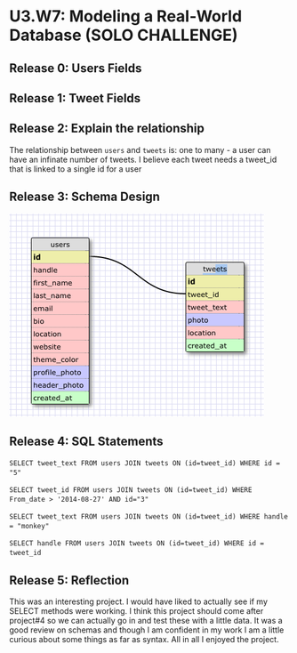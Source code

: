 # U3.W7: Modeling a Real-World Database (SOLO CHALLENGE)

## Release 0: Users Fields
<!-- id
handle
first_name
last_name
email
bio
location
website
theme_color
created_at
profile_photo
header_photo
email
 -->

## Release 1: Tweet Fields
<!-- id
tweet_id
tweet_text (max char 140)
photo
location
created_at
user_id
 -->

## Release 2: Explain the relationship
The relationship between `users` and `tweets` is: 
one to many - a user can have an infinate number of tweets.
I believe each tweet needs a tweet_id that is linked to a single id for a user

## Release 3: Schema Design
![Alt text](../imgs/user_to_tweet.png "User to tweet schemas")

## Release 4: SQL Statements
<!-- all the tweets for a certain user id -->
`SELECT tweet_text
FROM users JOIN tweets ON (id=tweet_id)
WHERE id = "5"`

<!-- the tweets for a certain user id that were made after last Wednesday (whenever last Wednesday was for you) -->

`SELECT tweet_id
FROM users JOIN tweets ON (id=tweet_id)
WHERE From_date > '2014-08-27' AND id="3"`

<!-- all the tweets associated with a given user's twitter handle -->
`SELECT tweet_text
FROM users JOIN tweets ON (id=tweet_id)
WHERE handle = "monkey"`

<!-- the twitter handle associated with a given tweet id -->
`SELECT handle
FROM users JOIN tweets ON (id=tweet_id)
WHERE id = tweet_id`


## Release 5: Reflection
This was an interesting project. 
I would have liked to actually see if my SELECT methods were working. I think this project should come after project#4 so we can actually go in and test these with a little data. It was a good review on schemas and though I am confident in my work I am a little curious about some things 
as far as syntax. All in all I enjoyed the project. 